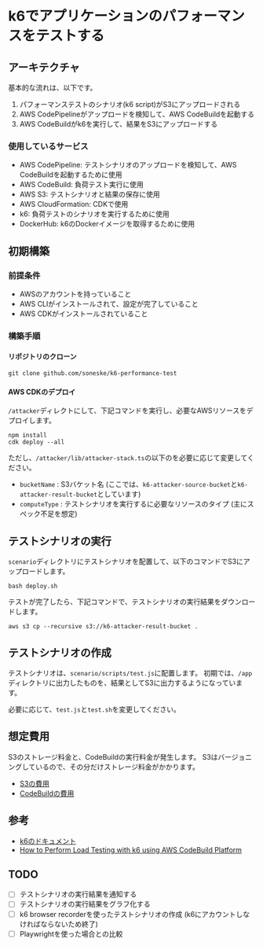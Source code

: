 # k6でアプリケーションのパフォーマンスをテストする

## アーキテクチャ

基本的な流れは、以下です。

1. パフォーマンステストのシナリオ(k6 script)がS3にアップロードされる
1. AWS CodePipelineがアップロードを検知して、AWS CodeBuildを起動する
1. AWS CodeBuildがk6を実行して、結果をS3にアップロードする

### 使用しているサービス

- AWS CodePipeline: テストシナリオのアップロードを検知して、AWS CodeBuildを起動するために使用
- AWS CodeBuild: 負荷テスト実行に使用
- AWS S3: テストシナリオと結果の保存に使用
- AWS CloudFormation: CDKで使用
- k6: 負荷テストのシナリオを実行するために使用
- DockerHub: k6のDockerイメージを取得するために使用

## 初期構築

### 前提条件

- AWSのアカウントを持っていること
- AWS CLIがインストールされて、設定が完了していること
- AWS CDKがインストールされていること

### 構築手順

#### リポジトリのクローン

```{bash}
git clone github.com/soneske/k6-performance-test
```

#### AWS CDKのデプロイ

`/attacker`ディレクトにして、下記コマンドを実行し、必要なAWSリソースをデプロイします。

```{bash}
npm install
cdk deploy --all
```

ただし、`/attacker/lib/attacker-stack.ts`の以下のを必要に応じて変更してください。

- `bucketName` : S3バケット名 (ここでは、`k6-attacker-source-bucket`と`k6-attacker-result-bucket`としています)
- `computeType` : テストシナリオを実行するに必要なリソースのタイプ (主にスペック不足を想定)

## テストシナリオの実行

`scenario`ディレクトリにテストシナリオを配置して、以下のコマンドでS3にアップロードします。

```{bash}
bash deploy.sh
```

テストが完了したら、下記コマンドで、テストシナリオの実行結果をダウンロードします。

```{bash}
aws s3 cp --recursive s3://k6-attacker-result-bucket .
```

## テストシナリオの作成

テストシナリオは、`scenario/scripts/test.js`に配置します。
初期では、`/app`ディレクトリに出力したものを、結果としてS3に出力するようになっています。

必要に応じて、`test.js`と`test.sh`を変更してください。

## 想定費用

S3のストレージ料金と、CodeBuildの実行料金が発生します。 S3はバージョニングしているので、その分だけストレージ料金がかかります。

- [S3の費用](https://aws.amazon.com/jp/s3/pricing/)
- [CodeBuildの費用](https://aws.amazon.com/jp/codebuild/pricing/)

## 参考

- [k6のドキュメント](https://k6.io/docs/)
- [How to Perform Load Testing with k6 using AWS CodeBuild Platform](https://k6.io/blog/integrating-k6-with-aws-codebuild/)

## TODO

- [ ] テストシナリオの実行結果を通知する
- [ ] テストシナリオの実行結果をグラフ化する
- [ ] k6 browser recorderを使ったテストシナリオの作成 (k6にアカウントしなければならないため終了)
- [ ] Playwrightを使った場合との比較